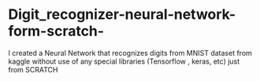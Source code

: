 # Digit_recognizer-neural-network-form-scratch-
I created a Neural Network that recognizes digits from MNIST dataset from kaggle without use of any special libraries (Tensorflow , keras, etc) just from SCRATCH
